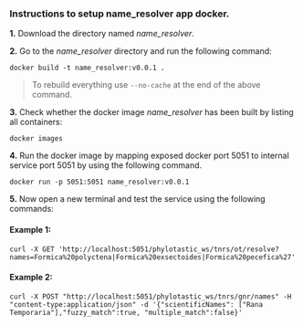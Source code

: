 ### Instructions to setup name_resolver app docker. 

**1.** Download the directory named *name_resolver*.

**2.** Go to the *name_resolver* directory and run the following command:

``
docker build -t name_resolver:v0.0.1 .
``
> To rebuild everything use `--no-cache` at the end of the above command.

**3.** Check whether the docker image *name_resolver* has been built by listing all containers:

``
docker images
``

**4.**  Run the docker image by mapping exposed docker port 5051 to internal service port 5051 by using the following command. 


``
docker run -p 5051:5051 name_resolver:v0.0.1
``

**5.** Now open a new terminal and test the service using the following commands:

#### Example 1: 
``
curl -X GET 'http://localhost:5051/phylotastic_ws/tnrs/ot/resolve?names=Formica%20polyctena|Formica%20exsectoides|Formica%20pecefica%27'
``

#### Example 2: 
``
curl -X POST "http://localhost:5051/phylotastic_ws/tnrs/gnr/names" -H "content-type:application/json" -d '{"scientificNames": ["Rana Temporaria"],"fuzzy_match":true, "multiple_match":false}'
``


